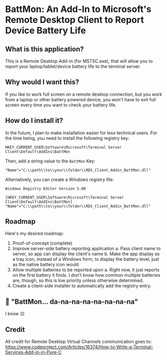 # BattMon: An Add-In to Microsoft's Remote Desktop Client to Report Device Battery Life #

## What is this application? #

This is a Remote Desktop Add-in (for MSTSC.exe), that will allow you to report your laptop/tablet/device battery life to the terminal server.

## Why would I want this? ##

If you like to work full screen on a remote desktop connection, but you work from a laptop or other battery powered device, you won't have to exit full screen every time you want to check your battery life.

## How do I install it? ##

In the future, I plan to make installation easier for less technical users.  For the time being, you need to install the following registry key:

	HKEY_CURRENT_USER\Software\Microsoft\Terminal Server Client\Default\AddIns\BattMon

Then, add a string value to the `BattMon` Key:

	"Name"="C:\\path\\to\\your\\folder\\RDS_Client_Addin_BattMon.dll"

Alternatively, you can create a Windows registry file:

	Windows Registry Editor Version 5.00

	[HKEY_CURRENT_USER\Software\Microsoft\Terminal Server Client\Default\AddIns\BattMon]
	"Name"="C:\\path\\to\\your\\folder\\RDS_Client_Addin_BattMon.dll"


## Roadmap ##

Here's my desired roadmap:

 1. Proof-of-concept (complete)
 2. Improve server-side battery reporting application
    a. Pass client name to server, so app can display the client's name
    b. Make the app display as a tray icon, instead of a Windows form, to display the battery level, just as the native battery icon would
 3. Allow multiple batteries to be reported upon
    a. Right now, it just reports on the first battery it finds.  I don't know how common multiple batteries are, though, so this is low priority unless otherwise determined.
 4. Create a client-side installer to automatically add the registry entry.

## :musical_note: "BattMon... da-na-na-na-na-na-na-na" ##

I know :wink:

## Credit ##
All credit for Remote Desktop Virtual Channels communication goes to:
https://www.codeproject.com/Articles/16374/How-to-Write-a-Terminal-Services-Add-in-in-Pure-C

